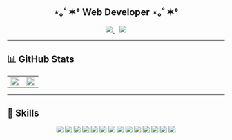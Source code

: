 <h2 align="center">⋆｡ﾟ✶° Web Developer ⋆｡ﾟ✶°</h2> 

<p align="center">
  <a href="https://ithansiyeon.tistory.com/">
    <img src="https://img.shields.io/badge/Tech Blog-6A5ACD?style=flat-square&logo=BookStack&logoColor=white"/>
  </a>&nbsp;&nbsp;
  <a href="https://hansiyeon.notion.site/6edb21a9b67d4b2ebd42be3fe29f1fc4">
    <img src="https://img.shields.io/badge/Portfolio-EA4AAA?style=flat-square&logo=Notion&logoColor=white"/>
  </a>
</p>

---

## 📊 GitHub Stats
<table>
  <tr>
    <td valign="top" width="50%">
      <img src="https://github-readme-stats.vercel.app/api?username=ithansiyeon&show_icons=true&theme=transparent" style="width: 100%" />
    </td>
    <td valign="top" width="50%">
      <img src="https://github-readme-stats.vercel.app/api/top-langs/?username=ithansiyeon&layout=compact&theme=transparent" style="width: 100%" />
    </td>
  </tr>
</table>

---

## 💪 Skills

<p align="center">
  <img src="https://img.shields.io/badge/Java-007396?style=flat-square&logo=OpenJDK&logoColor=white"/>
  <img src="https://img.shields.io/badge/Spring-6DB33F?style=flat-square&logo=Spring&logoColor=white"/>
  <img src="https://img.shields.io/badge/Spring Boot-6DB33F?style=flat-square&logo=SpringBoot&logoColor=white"/>
  <img src="https://img.shields.io/badge/Python-3776AB?style=flat-square&logo=Python&logoColor=white"/>
  <img src="https://img.shields.io/badge/Django-092E20?style=flat-square&logo=Django&logoColor=white"/>
  <img src="https://img.shields.io/badge/Thymeleaf-005F0F?style=flat-square&logo=Thymeleaf&logoColor=white"/>
  <img src="https://img.shields.io/badge/JavaScript-F7DF1E?style=flat-square&logo=JavaScript&logoColor=black"/>
  <img src="https://img.shields.io/badge/JQuery-0769AD?style=flat-square&logo=jQuery&logoColor=white"/>
  <img src="https://img.shields.io/badge/HTML5-E34F26?style=flat-square&logo=HTML5&logoColor=white"/>
  <img src="https://img.shields.io/badge/CSS3-1572B6?style=flat-square&logo=CSS3&logoColor=white"/>
  <img src="https://img.shields.io/badge/Oracle-F80000?style=flat-square&logo=Oracle&logoColor=white"/>
  <img src="https://img.shields.io/badge/Elasticsearch-005571?style=flat-square&logo=Elasticsearch&logoColor=white"/>
  <img src="https://img.shields.io/badge/Linux-FCC624?style=flat-square&logo=Linux&logoColor=black"/>
  <img src="https://img.shields.io/badge/Git-F05032?style=flat-square&logo=Git&logoColor=white"/>
</p>
